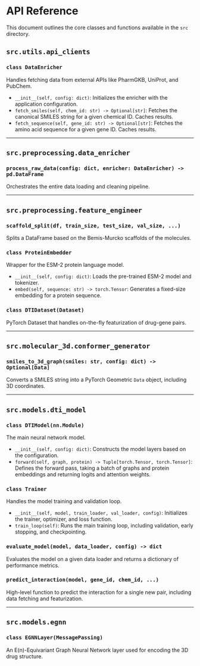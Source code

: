 # API Reference

This document outlines the core classes and functions available in the `src` directory.

## `src.utils.api_clients`

### `class DataEnricher`

Handles fetching data from external APIs like PharmGKB, UniProt, and PubChem.

-   `__init__(self, config: dict)`: Initializes the enricher with the application configuration.
-   `fetch_smiles(self, chem_id: str) -> Optional[str]`: Fetches the canonical SMILES string for a given chemical ID. Caches results.
-   `fetch_sequence(self, gene_id: str) -> Optional[str]`: Fetches the amino acid sequence for a given gene ID. Caches results.

---

## `src.preprocessing.data_enricher`

### `process_raw_data(config: dict, enricher: DataEnricher) -> pd.DataFrame`

Orchestrates the entire data loading and cleaning pipeline.

---

## `src.preprocessing.feature_engineer`

### `scaffold_split(df, train_size, test_size, val_size, ...)`

Splits a DataFrame based on the Bemis-Murcko scaffolds of the molecules.

### `class ProteinEmbedder`

Wrapper for the ESM-2 protein language model.

-   `__init__(self, config: dict)`: Loads the pre-trained ESM-2 model and tokenizer.
-   `embed(self, sequence: str) -> torch.Tensor`: Generates a fixed-size embedding for a protein sequence.

### `class DTIDataset(Dataset)`

PyTorch Dataset that handles on-the-fly featurization of drug-gene pairs.

---

## `src.molecular_3d.conformer_generator`

### `smiles_to_3d_graph(smiles: str, config: dict) -> Optional[Data]`

Converts a SMILES string into a PyTorch Geometric `Data` object, including 3D coordinates.

---

## `src.models.dti_model`

### `class DTIModel(nn.Module)`

The main neural network model.

-   `__init__(self, config: dict)`: Constructs the model layers based on the configuration.
-   `forward(self, graph, protein) -> Tuple[torch.Tensor, torch.Tensor]`: Defines the forward pass, taking a batch of graphs and protein embeddings and returning logits and attention weights.

### `class Trainer`

Handles the model training and validation loop.

-   `__init__(self, model, train_loader, val_loader, config)`: Initializes the trainer, optimizer, and loss function.
-   `train_loop(self)`: Runs the main training loop, including validation, early stopping, and checkpointing.

### `evaluate_model(model, data_loader, config) -> dict`

Evaluates the model on a given data loader and returns a dictionary of performance metrics.

### `predict_interaction(model, gene_id, chem_id, ...)`

High-level function to predict the interaction for a single new pair, including data fetching and featurization.

---

## `src.models.egnn`

### `class EGNNLayer(MessagePassing)`

An E(n)-Equivariant Graph Neural Network layer used for encoding the 3D drug structure.